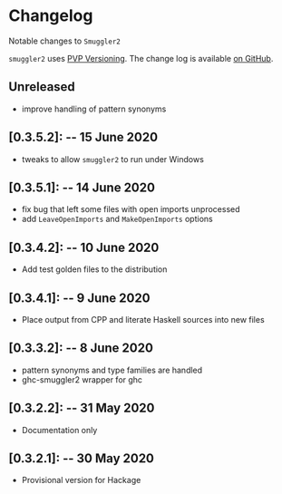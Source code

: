 # Changelog

Notable changes to `Smuggler2`

`smuggler2` uses [PVP Versioning][1].
The change log is available [on GitHub][2].

## Unreleased
- improve handling of pattern synonyms

##  [0.3.5.2]: --  15 June 2020
- tweaks to allow `smuggler2` to run under Windows

##  [0.3.5.1]: --  14 June 2020
- fix bug that left some files with open imports unprocessed
- add `LeaveOpenImports` and `MakeOpenImports` options

##  [0.3.4.2]: --  10 June 2020
- Add test golden files to the distribution

##  [0.3.4.1]: --  9 June 2020
- Place output from CPP and literate Haskell sources into new files

##  [0.3.3.2]: --  8 June 2020
- pattern synonyms and type families are handled
- ghc-smuggler2 wrapper for ghc

##  [0.3.2.2]: --  31 May 2020
- Documentation only

##  [0.3.2.1]: --  30 May 2020
- Provisional version for Hackage


[1]: https://pvp.haskell.org
[2]: https://github.com/jrp2014/smuggler2/releases
